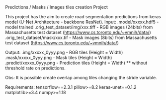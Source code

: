 Predictions / Masks / Images tiles creation Project

This project has the aim to create road segmentation predictions from keras model (U-Net Architecture - backbone ResNet).
Input:
    .model/xxxxx.hdf5 - model trained
    .orig_test_dataset/img/xxx.tiff - RGB images (24bits) from Massachusetts test dataset (https://www.cs.toronto.edu/~vmnih/data/)
    .orig_test_dataset/mask/xxx.tif - Mask images (8bits) from Massachusetts test dataset (https://www.cs.toronto.edu/~vmnih/data/)

Output:
    .img/xxxxx_0yyy.png - RGB tiles (Height = Width)
    .mask/xxxxx_0yyy.png - Mask tiles (Height = Width)
    .predict/xxxxx_0yyy.png - Prediction tiles (Height = Width) ** without threshold rate on predictions.

Obs: It is possible create overlap among tiles changing the stride variable.

Requirements:
tensorflow==2.3.1
pillow>=8.2
keras-unet==0.1.2
matplotlib>=3.4
numpy>=1.18
